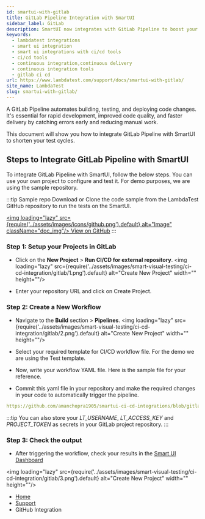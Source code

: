 ```yaml
---
id: smartui-with-gitlab
title: GitLab Pipeline Integration with SmartUI
sidebar_label: GitLab
description: SmartUI now integrates with GitLab Pipeline to boost your go-to market delivery. Perform automated cross browser testing with SmartUI to ensure your development code renders seamlessly providing 3000+ real browsers running through machines.
keywords:
  - lambdatest integrations
  - smart ui integration
  - smart ui integrations with ci/cd tools
  - ci/cd tools
  - continuous integration,continuous delivery
  - continuous integration tools
  - gitlab ci cd
url: https://www.lambdatest.com/support/docs/smartui-with-gitlab/
site_name: LambdaTest
slug: smartui-with-gitlab/
---
```


<script type="application/ld+json"
      dangerouslySetInnerHTML={{ __html: JSON.stringify({
       "@context": "https://schema.org",
        "@type": "BreadcrumbList",
        "itemListElement": [{
          "@type": "ListItem",
          "position": 1,
          "name": "LambdaTest",
          "item": "https://www.lambdatest.com"
        },{
          "@type": "ListItem",
          "position": 2,
          "name": "Support",
          "item": "https://www.lambdatest.com/support/docs/"
        },{
          "@type": "ListItem",
          "position": 3,
          "name": "GitLab Pipeline Integration",
          "item": "https://www.lambdatest.com/support/docs/smartui-with-gitlab/"
        }]
      })
    }}
></script>
A GitLab Pipeline automates building, testing, and deploying code changes. It's essential for rapid development, improved code quality, and faster delivery by catching errors early and reducing manual work.

This document will show you how to integrate GitLab Pipeline with SmartUI to shorten your test cycles.

## Steps to Integrate GitLab Pipeline with SmartUI
To integrate GitLab Pipeline with SmartUI, follow the below steps. You can use your own project to configure and test it. For demo purposes, we are using the sample repository.

:::tip Sample repo
Download or Clone the code sample from the LambdaTest GitHub repository to run the tests on the SmartUI.

<a href="https://github.com/amanchopra1905/smartui-ci-cd-integrations/tree/gitlab" target="_blank" className="github__anchor"><img loading="lazy" src={require('../assets/images/icons/github.png').default} alt="Image" className="doc_img"/> View on GitHub</a>
:::

### Step 1: Setup your Projects in GitLab
- Click on the **New Project** > **Run CI/CD for external repository**.
<img loading="lazy" src={require('../assets/images/smart-visual-testing/ci-cd-integration/gitlab/1.png').default} alt="Create New Project" width="" height=""/>

- Enter your repository URL and click on Create Project.

### Step 2: Create a New Workflow
-  Navigate to the **Build** section > **Pipelines**.
<img loading="lazy" src={require('../assets/images/smart-visual-testing/ci-cd-integration/gitlab/2.png').default} alt="Create New Project" width="" height=""/>

- Select your required template for CI/CD workflow file. For the demo we are using the Test template.
- Now, write your workflow YAML file. Here is the sample file for your reference.
- Commit this yaml file in your repository and make the required changes in your code to automatically trigger the pipeline.

```yaml reference title=".gitlab-ci.yml"
https://github.com/amanchopra1905/smartui-ci-cd-integrations/blob/gitlab/.gitlab-ci.yml
```

:::tip
You can also store your *LT_USERNAME*, *LT_ACCESS_KEY* and *PROJECT_TOKEN* as secrets in your GitLab project repository.
:::

### Step 3: Check the output

- After triggering the workflow, check your results in the [Smart UI Dashboard](https://smartui.lambdatest.com/projects)

<img loading="lazy" src={require('../assets/images/smart-visual-testing/ci-cd-integration/gitlab/3.png').default} alt="Create New Project" width="" height=""/>

<nav aria-label="breadcrumbs">
  <ul className="breadcrumbs">
    <li className="breadcrumbs__item">
      <a className="breadcrumbs__link" href="https://www.lambdatest.com">
        Home
      </a>
    </li>
    <li className="breadcrumbs__item">
      <a className="breadcrumbs__link" target="_self" href="https://www.lambdatest.com/support/docs/">
        Support
      </a>
    </li>
    <li className="breadcrumbs__item breadcrumbs__item--active">
      <span className="breadcrumbs__link">
        GitHub Integration
      </span>
    </li>
  </ul>
</nav>